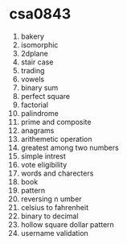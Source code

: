 # csa0843
1. bakery
2. isomorphic
3. 2dplane
4. stair case
5. trading
6. vowels
7. binary sum
8. perfect square
9. factorial
10. palindrome
11. prime and composite
12. anagrams 
13. arithemetic operation
14. greatest among two numbers
15. simple intrest
16. vote eligibility
17. words and charecters
18. book
19. pattern
20. reversing n umber
21. celsius to fahrenheit
22. binary to decimal
23. hollow square dollar pattern
24. username validation
